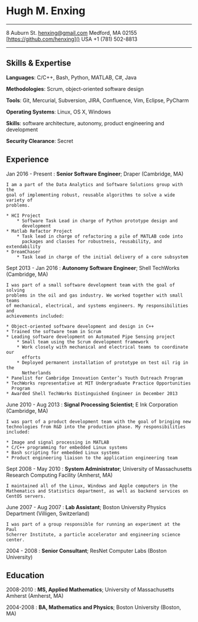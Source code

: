 Hugh M. Enxing
==============

-------------------     ------------------------------
8 Auburn St.                     [henxing@gmail.com]()
Medford, MA 02155       [https://github.com/henxing]()
USA                                  +1 (781) 502-8813
-------------------     ------------------------------

Skills & Expertise
------------------

**Languages**: C/C++, Bash, Python, MATLAB, C#, Java

**Methodologies**: Scrum, object-oriented software design

**Tools**: Git, Mercurial, Subversion, JIRA, Confluence, Vim, Eclipse, PyCharm

**Operating Systems**: Linux, OS X, Windows

**Skills**: software architecture, autonomy, product engineering and development

**Security Clearance**: Secret

Experience
----------

Jan 2016 - Present
:   **Senior Software Engineer**; Draper (Cambridge, MA)


    I am a part of the Data Analytics and Software Solutions group with the
    goal of implementing robust, reusable algorithms to solve a wide variety of
    problems.

    * HCI Project
        * Software Task Lead in charge of Python prototype design and
          development
    * Matlab Refactor Project
        * Task lead in charge of refactoring a pile of MATLAB code into
          packages and classes for robustness, reusability, and extendability
    * DreamChaser
        * Task lead in charge of the initial delivery of a core subsystem

Sept 2013 - Jan 2016
:   **Autonomy Software Engineer**; Shell TechWorks (Cambridge, MA)

    I was part of a small software development team with the goal of solving
    problems in the oil and gas industry. We worked together with small teams
    of mechanical, electrical, and systems engineers. My responsibilities and
    achievements included:

    * Object-oriented software development and design in C++
    * Trained the software team in Scrum
    * Leading software development on Automated Pipe Sensing project
        * Small team using the Scrum development framework
        * Work closely with mechanical and electrical teams to coordinate our
          efforts
        * Deployed permanent installation of prototype on test oil rig in the
          Netherlands
    * Panelist for Cambridge Innovation Center’s Youth Outreach Program
    * TechWorks representative at MIT Undergraduate Practice Opportunities
      Program
    * Awarded Shell TechWorks Distinguished Engineer in December 2013


June 2010 - Aug 2013
:   **Signal Processing Scientist**; E Ink Corporation (Cambridge, MA)

    I was part of a product development team with the goal of bringing new
    technologies from R&D into the production phase. My responsibilities
    included:

    * Image and signal processing in MATLAB
    * C/C++ programming for embedded Linux systems
    * Bash scripting for embedded Linux systems
    * Product engineering liaison to the application engineering team

Sept 2008 - May 2010
:   **System Administrator**; University of Massachusetts Research Computing Facility (Amherst, MA)

    I maintained all of the Linux, Windows and Apple computers in the
    Mathematics and Statistics department, as well as backend services on
    CentOS servers. 

June 2007 - Aug 2007 
:   **Lab Assistant**; Boston University Physics Department (Villigen, Switzerland)

    I was part of a group responsible for running an experiment at the Paul
    Scherrer Institute, a particle accelerator and engineering science center.

2004 - 2008
:   **Senior Consultant**; ResNet Computer Labs (Boston University)

Education
---------

2008-2010
:   **MS, Applied Mathematics**; University of Massachusetts Amherst (Amherst, MA)

2004-2008
:   **BA, Mathematics and Physics**; Boston University (Boston, MA)

